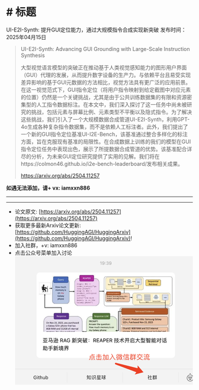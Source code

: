 # # 标题
UI-E2I-Synth: 提升GUI定位能力，通过大规模指令合成实现新突破
发布时间：2025年04月15日


> UI-E2I-Synth: Advancing GUI Grounding with Large-Scale Instruction Synthesis
>
> 大型视觉语言模型的突破正在推动基于人类视觉感知能力的图形用户界面（GUI）代理的发展，从而提升数字设备的生产力。与依赖平台且易受实现差异影响的基于GUI元数据的方法相比，视觉方法具有更广泛的应用前景。在这一视觉范式下，GUI指令定位（将用户指令映射到给定截图中对应元素的位置）仍然是一个关键挑战，尤其是由于公共训练数据集的有限和资源密集型的人工指令数据标注。在本文中，我们深入探讨了这一任务中尚未被研究的挑战，包括元素与屏幕比例、元素类型不平衡以及隐式指令。为了解决这些挑战，我们引入了一个大规模数据合成管道UI-E2I-Synth，利用GPT-4o生成各种复杂指令数据集，而不是依赖人工标注者。此外，我们提出了一个新的GUI指令定位基准UI-I2E-Bench，该基准通过整合多样化的标注方面，旨在克服现有基准的局限性。在合成数据上训练的我们的模型在GUI指令定位任务中表现出色，展示了所提数据合成管道的优势。该基准配合详尽的分析，为未来GUI定位研究提供了实用的见解。我们将在https://colmon46.github.io/i2e-bench-leaderboard/发布相关成果。
>
> https://arxiv.org/abs/2504.11257

**如遇无法添加，请+ vx: iamxxn886**
<hr />


<hr />

- 论文原文: [https://arxiv.org/abs/2504.11257](https://arxiv.org/abs/2504.11257)
- 获取更多最新Arxiv论文更新: [https://github.com/HuggingAGI/HuggingArxiv](https://github.com/HuggingAGI/HuggingArxiv)!
- 加入社群，+v: iamxxn886
- 点击公众号菜单加入讨论
![](https://raw.githubusercontent.com/HuggingAGI/wx_assets/main/2024/07/31/1722434818326-94339e92-22f1-4472-9d27-fed232f70b5d.jpeg)